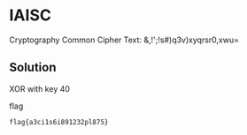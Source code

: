 # IAISC

Cryptography
Common
Cipher Text:  &,!';!s#)q3v)xyqrsr0,xwu=

## Solution

XOR with key 40

flag
```
flag{a3ci1s6i891232pl875}
```

